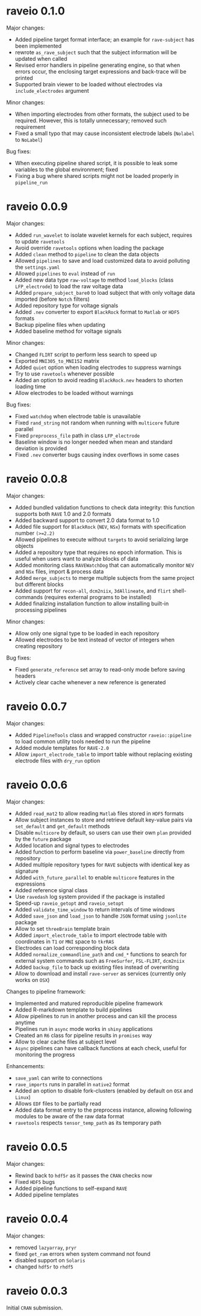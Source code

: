 raveio 0.1.0
=======

Major changes:

* Added pipeline target format interface; an example for `rave-subject` has been implemented
* rewrote `as_rave_subject` such that the subject information will be updated when called
* Revised error handlers in pipeline generating engine, so that when errors occur, the enclosing target expressions and back-trace will be printed
* Supported brain viewer to be loaded without electrodes via `include_electrodes` argument

Minor changes:

* When importing electrodes from other formats, the subject used to be required. However, this is totally unnecessary; removed such requirement
* Fixed a small typo that may cause inconsistent electrode labels (`Nolabel` to `NoLabel`)

Bug fixes:

* When executing pipeline shared script, it is possible to leak some variables to the global environment; fixed
* Fixing a bug where shared scripts might not be loaded properly in `pipeline_run`


raveio 0.0.9
=======

Major changes:

* Added `run_wavelet` to isolate wavelet kernels for each subject, requires to update `ravetools`
* Avoid override `ravetools` options when loading the package
* Added `clean` method to `pipeline` to clean the data objects
* Allowed `pipelines` to save and load customized data to avoid polluting the `settings.yaml`
* Allowed `pipelines` to `eval` instead of `run`
* Added new data type `raw-voltage` to method `load_blocks` (class `LFP_electrode`) to load the raw voltage data
* Added `prepare_subject_bare0` to load subject that with only voltage data imported (before `Notch` filters)
* Added repository type for voltage signals
* Added `.nev` converter to export `BlackRock` format to `Matlab` or `HDF5` formats 
* Backup pipeline files when updating 
* Added baseline method for voltage signals

Minor changes:

* Changed `FLIRT` script to perform less search to speed up
* Exported `MNI305_to_MNI152` matrix
* Added `quiet` option when loading electrodes to suppress warnings
* Try to use `ravetools` whenever possible
* Added an option to avoid reading `BlackRock.nev` headers to shorten loading time
* Allow electrodes to be loaded without warnings

Bug fixes:

* Fixed `watchdog` when electrode table is unavailable
* Fixed `rand_string` not random when running with `multicore` future parallel
* Fixed `preprocess_file` path in class `LFP_electrode`
* Baseline window is no longer needed when mean and standard deviation is provided
* Fixed `.nev` converter bugs causing index overflows in some cases 

raveio 0.0.8
=======

Major changes:

* Added bundled validation functions to check data integrity: this function supports both `RAVE` 1.0 and 2.0 formats
* Added backward support to convert 2.0 data format to 1.0
* Added file support for `BlackRock` (`NEV`, `NSx`) formats with specification number `(>=2.2)`
* Allowed pipelines to execute without `targets` to avoid serializing large objects
* Added a repository type that requires no epoch information. This is useful when users want to analyze blocks of data
* Added monitoring class `RAVEWatchDog` that can automatically monitor `NEV` and `NSx` files, import & process data
* Added `merge_subjects` to merge multiple subjects from the same project but different blocks
* Added support for `recon-all`, `dcm2niix`, `3dAllineate`, and `flirt` shell-commands (requires external programs to be installed)
* Added finalizing installation function to allow installing built-in processing pipelines

Minor changes:

* Allow only one signal type to be loaded in each repository
* Allowed electrodes to be text instead of vector of integers when creating repository

Bug fixes:

* Fixed `generate_reference` set array to read-only mode before saving headers
* Actively clear cache whenever a new reference is generated

raveio 0.0.7
=======

Major changes:

* Added `PipelineTools` class and wrapped constructor `raveio::pipeline` to load common utility tools needed to run the pipeline
* Added module templates for `RAVE-2.0`
* Allow `import_electrode_table` to import table without replacing existing electrode files with `dry_run` option

raveio 0.0.6
=======

Major changes:

* Added `read_mat2` to allow reading `Matlab` files stored in `HDF5` formats
* Allow subject instances to store and retrieve default key-value pairs via `set_default` and `get_default` methods
* Disable `multicore` by default, so users can use their own `plan` provided by the `future` package
* Added location and signal types to electrodes
* Added function to perform baseline via `power_baseline` directly from repository
* Added multiple repository types for `RAVE` subjects with identical key as signature
* Added `with_future_parallel` to enable `multicore` features in the expressions
* Added reference signal class
* Use `ravedash` log system provided if the package is installed
* Speed-up `raveio_getopt` and `raveio_setopt`
* Added `validate_time_window` to return intervals of time windows
* Added `save_json` and `load_json` to handle `JSON` format using `jsonlite` package
* Allow to set `threeBrain` template brain
* Added `import_electrode_table` to import electrode table with coordinates in `T1` or `MNI` space to `tkrRAS`
* Electrodes can load corresponding block data
* Added `normalize_commandline_path` and `cmd_*` functions to search for external system commands such as `FreeSurfer`, `FSL-FLIRT`, `dcm2niix`
* Added `backup_file` to back up existing files instead of overwriting
* Allow to download and install `rave-server` as services (currently only works on `OSX`)


Changes to pipeline framework: 

* Implemented and matured reproducible pipeline framework
* Added R-markdown template to build pipelines
* Allow pipelines to run in another process and can kill the process anytime
* Pipelines run in `async` mode works in `shiny` applications
* Created an `R6` class for pipeline results in `promises` way
* Allow to clear cache files at subject level
* `Async` pipelines can have callback functions at each check, useful for monitoring the progress

Enhancements:

* `save_yaml` can write to connections
* `rave_imports` runs in parallel in `native2` format
* Added an option to disable fork-clusters (enabled by default on `OSX` and `Linux`)
* Allows `EDF` files to be partially read
* Added data format entry to the preprocess instance, allowing following modules to be aware of the raw data format
* `ravetools` respects `tensor_temp_path` as its temporary path


raveio 0.0.5
=======

Major changes: 

* Rewind back to `hdf5r` as it passes the `CRAN` checks now
* Fixed `HDF5` bugs
* Added pipeline functions to self-expand `RAVE`
* Added pipeline templates

raveio 0.0.4
=======

Major changes: 

* removed `lazyarray`, `pryr`
* fixed `get_ram` errors when system command not found
* disabled support on `Solaris`
* changed `hdf5r` to `rhdf5`

raveio 0.0.3
=======

Initial `CRAN` submission.

